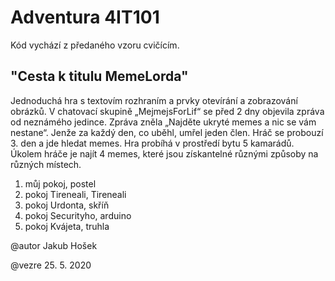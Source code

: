 # Adventura 4IT101
Kód vychází z předaného vzoru cvičícím.
## "Cesta k titulu MemeLorda"

Jednoduchá hra s textovím rozhraním a prvky otevírání a zobrazování obrázků.
V chatovací skupině „MejmejsForLif“ se před 2 dny objevila zpráva od neznámého jedince. Zpráva zněla „Najděte ukryté memes a nic se vám nestane“. Jenže za každý den, co uběhl, umřel jeden člen. Hráč se probouzí 3. den a jde hledat memes. Hra probíhá v prostředí bytu 5 kamarádů. Úkolem hráče je najít 4 memes, které jsou získantelné různými způsoby na různých místech.

1. můj pokoj, postel
2. pokoj Tireneali, Tireneali
3. pokoj Urdonta, skříň
4. pokoj Securityho, arduino
5. pokoj Kvájeta, truhla

@autor
Jakub Hošek

@vezre
25. 5. 2020
